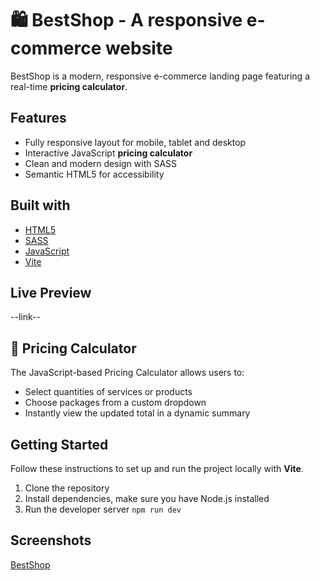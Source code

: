 # 🛍️ BestShop - A responsive e-commerce website

BestShop is a modern, responsive e-commerce landing page featuring a real-time **pricing calculator**.

## Features
- Fully responsive layout for mobile, tablet and desktop
- Interactive JavaScript **pricing calculator**
- Clean and modern design with SASS 
- Semantic HTML5 for accessibility 

## Built with 
- [HTML5](https://developer.mozilla.org/en-US/docs/Web/Guide/HTML/HTML5)
- [SASS](https://sass-lang.com/)
- [JavaScript](https://developer.mozilla.org/en-US/docs/Web/JavaScript)
- [Vite](https://vitejs.dev/)

## Live Preview
--link--

## 🧮 Pricing Calculator 
The JavaScript-based Pricing Calculator allows users to:
- Select quantities of services or products
- Choose packages from a custom dropdown
- Instantly view the updated total in a dynamic summary

## Getting Started 
Follow these instructions to set up and run the project locally with **Vite**.

1. Clone the repository
2. Install dependencies, make sure you have Node.js installed
3. Run the developer server `npm run dev`

## Screenshots
[BestShop](./BestShopResponsive/assets/screenshot1.jpg)